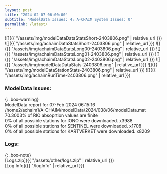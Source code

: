 ```yaml
---
layout: post
title: "2024-02-07 06:00:00"
subtitle: "ModelData Issues: 4; A-CHAIM System Issues: 0"
permalink: /latest/
---
```


![]({{ "/assets/img/modelDataDataStatsShort-2403806.png" | relative_url }})
![]({{ "/assets/img/achaimDataStatsShort-2403806.png" | relative_url }})
![]({{ "/assets/img/achaimDataStatsLong00-2403806.png" | relative_url }})
![]({{ "/assets/img/achaimDataStatsLong01-2403806.png" | relative_url }})
![]({{ "/assets/img/achaimDataStatsLong02-2403806.png" | relative_url }})
![]({{ "/assets/img/modelDataDataStats-2403806.png" | relative_url }})
![]({{ "/assets/img/modelDataStationStats-2403806.png" | relative_url }})
![]({{ "/assets/img/achaimRunTime-2403806.png" | relative_url }})


### ModelData Issues:  
  
{: .box-warning}  
 ModelData report for 07-Feb-2024 06:15:16   
 /home2/achaim1/A-CHAIM/modelData/2024/038/06/modelData.mat   
 70.3003% of RIO absoprtion values are finite   
 0% of all possible stations for IONO were downloaded. x3988   
 0% of all possible stations for SENTINEL were downloaded. x1708   
 0% of all possible stations for KARTVERKET were downloaded. x8209   
  


### Logs:  
  
{: .box-note}  
[Logs.zip]({{ "/assets/other/logs.zip" | relative_url }})  
[Log Info]({{ "/logInfo" | relative_url }})  
